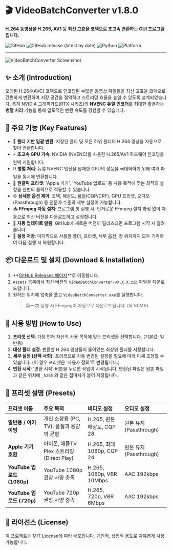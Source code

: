 # 🎬 VideoBatchConverter v1.8.0

**H.264 동영상을 H.265, AV1 등 최신 고효율 코덱으로 초고속 변환하는 GUI 프로그램입니다.**

![GitHub](https://img.shields.io/github/license/deuxdoom/VideoBatchConverter)
![GitHub release (latest by date)](https://img.shields.io/github/v/release/deuxdoom/VideoBatchConverter)
![Python](https://img.shields.io/badge/python-3.8+-blue.svg)
![Platform](https://img.shields.io/badge/platform-windows-lightgrey.svg)

---

![VideoBatchConverter Screenshot](https://github.com/deuxdoom/VideoBatchConverter/blob/main/screenshot.png) 
## ✨ 소개 (Introduction)

오래된 H.264(AVC) 코덱으로 인코딩된 수많은 동영상 파일들을 최신 고효율 코덱으로 간편하게 변환하여 저장 공간을 절약하고 스트리밍 효율을 높일 수 있도록 설계되었습니다. 특히 NVIDIA 그래픽카드(RTX 시리즈)의 **NVENC 듀얼 인코더**를 최대한 활용하는 **병렬 처리** 기능을 통해 압도적인 변환 속도를 경험할 수 있습니다.

## 🚀 주요 기능 (Key Features)

-   📂 **폴더 기반 일괄 변환**: 지정된 폴더 및 모든 하위 폴더의 H.264 영상을 자동으로 찾아 변환합니다.
-   ⚡️ **초고속 GPU 가속**: NVIDIA (NVENC)를 사용한 H.265/AV1 하드웨어 인코딩을 완벽 지원합니다.
-   ⛓️ **병렬 처리**: 듀얼 NVENC 엔진을 탑재한 GPU의 성능을 극대화하기 위해 여러 파일을 동시에 변환합니다.
-   🎯 **원클릭 프리셋**: 'Apple 기기', 'YouTube 업로드' 등 사용 목적에 맞는 최적의 설정을 한번의 클릭으로 적용할 수 있습니다.
-   ⚙️ **상세한 옵션 제어**: 코덱, 해상도, 품질(CQP/CRF), GPU 프리셋, 오디오(Passthrough) 등 전문가 수준의 세부 설정이 가능합니다.
-   📥 **FFmpeg 자동 설치**: 프로그램 첫 실행 시, 번거로운 FFmpeg 설치 과정 없이 자동으로 최신 버전을 다운로드하고 설정합니다.
-   🔄 **자동 업데이트 알림**: GitHub에 새로운 버전이 릴리즈되면 프로그램 시작 시 알려줍니다.
-   📝 **설정 저장**: 마지막으로 사용한 폴더, 프리셋, 세부 옵션, 창 위치까지 모두 기억하여 다음 실행 시 복원합니다.

## 📦 다운로드 및 설치 (Download & Installation)

1.  **[GitHub Releases 페이지](https://github.com/deuxdoom/VideoBatchConverter/releases)**로 이동합니다.
2.  `Assets` 목록에서 최신 버전의 `VideoBatchConverter-vX.X.X.zip` 파일을 다운로드합니다.
3.  원하는 위치에 압축을 풀고 `VideoBatchConverter.exe`를 실행합니다.
    > 第一次 실행 시 FFmpeg이 자동으로 다운로드됩니다. (약 80MB)

## 📖 사용 방법 (How to Use)

1.  **프리셋 선택**: 가장 먼저 자신의 사용 목적에 맞는 프리셋을 선택합니다. (기본값: 일반용)
2.  **대상 폴더 설정**: 변환할 H.264 영상들이 들어있는 최상위 폴더를 지정합니다.
3.  **세부 설정 (선택 사항)**: 프리셋으로 자동 변경된 설정을 필요에 따라 미세 조정할 수 있습니다. (이 경우 프리셋은 '사용자 정의'로 변경됩니다.)
4.  **변환 시작**: '변환 시작' 버튼을 누르면 작업이 시작됩니다. 변환된 파일은 원본 파일과 같은 위치에 `_h265` 와 같은 접미사가 붙어 저장됩니다.

## 🎯 프리셋 설명 (Presets)

| 프리셋 이름 | 주요 목적 | 비디오 설정 | 오디오 설정 |
| :--- | :--- | :--- | :--- |
| **일반용 / 아카이빙** | 개인 소장용 (PC, TV). 품질과 용량의 균형 | H.265, 원본 해상도, CQP 28 | 원본 유지 (Passthrough) |
| **Apple 기기 호환** | 아이폰, 애플TV Plex 스트리밍 (Direct Play) | H.265, 최대 1080p, CQP 24 | 원본 유지 (Passthrough) |
| **YouTube 업로드 (1080p)**| YouTube 1080p 권장 사양 충족 | H.265, 1080p, VBR 10Mbps | AAC 192kbps |
| **YouTube 업로드 (720p)** | YouTube 720p 권장 사양 충족 | H.265, 720p, VBR 6Mbps | AAC 192kbps |

## 📜 라이선스 (License)

이 프로젝트는 [MIT License](LICENSE)에 따라 배포됩니다. 개인적, 상업적 용도로 자유롭게 사용 가능합니다.